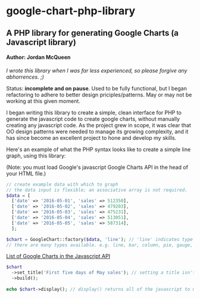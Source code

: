 # google-chart-php-library
## A PHP library for generating Google Charts (a Javascript library)

#### Author: Jordan McQueen

_I wrote this library when I was far less experienced, so please forgive any
abhorrences. ;)_

Status: __incomplete and on pause__. Used to be fully functional, but I began refactoring to adhere to better design priciples/patterns. May or may not be working at this given moment.

I began writing this library to create a simple, clean interface for PHP to generate the javascript code to create google 
charts, without manually creating any javascript code. As the project grew in scope, it was clear that OO design patterns were
needed to manage its growing complexity, and it has since become an excellent project to hone and develop my skills.

Here's an example of what the PHP syntax looks like to create a simple line graph, using this library:

(Note: you must load Google's javascript Google Charts API in the head of your HTML file.)
```php
// create example data with which to graph
// the data input is flexible; an associative array is not required.
$data = [
  ['date' => '2016-05-01', 'sales' => 512350],
  ['date' => '2016-05-02', 'sales' => 479203],
  ['date' => '2016-05-03', 'sales' => 475231],
  ['date' => '2016-05-04', 'sales' => 513051],
  ['date' => '2016-05-05', 'sales' => 587314],
  ];

$chart = GoogleChart::factory($data, 'line'); // 'line' indicates type of chart
// there are many types available. e.g. line, bar, column, pie, gauge, scatter, ...
```
[List of Google Charts in the Javascript API](https://developers.google.com/chart/interactive/docs/gallery)
```php
$chart
  ->set_title('First five days of May sales'); // setting a title isn't necessary
  ->build();
  
echo $chart->display(); // display() returns all of the javascript to make this go.
```
